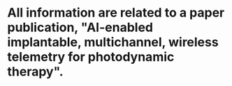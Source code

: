 # All information are related to a paper publication, "AI-enabled implantable, multichannel, wireless telemetry for photodynamic therapy".
